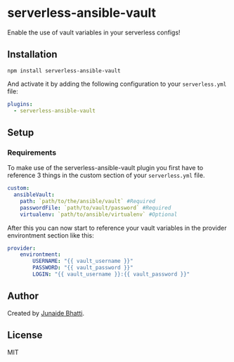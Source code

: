 # serverless-ansible-vault

Enable the use of vault variables in your serverless configs!

## Installation

```
npm install serverless-ansible-vault
```

And activate it by adding the following configuration to your `serverless.yml` file:

```yaml
plugins:
  - serverless-ansible-vault
```

## Setup

### Requirements

To make use of the serverless-ansible-vault plugin you first have to reference 3 things in the custom section of your `serverless.yml` file.

```yaml
custom:
  ansibleVault:
    path: `path/to/the/ansible/vault` #Required
    passwordFile: `path/to/vault/password` #Required
    virtualenv: `path/to/ansible/virtualenv` #Optional
```

After this you can now start to reference your vault variables in the provider environtment section like this:

```yaml
provider:
    environtment:
        USERNAME: "{{ vault_username }}"
        PASSWORD: "{{ vault_password }}"
        LOGIN: "{{ vault_username }}:{{ vault_password }}"
```

## Author

Created by [Junaide Bhatti](https://github.com/junaide).

## License

MIT
